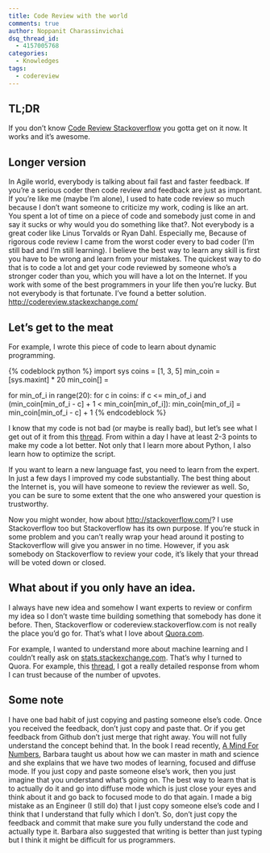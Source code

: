 ```yaml
---
title: Code Review with the world
comments: true
author: Noppanit Charassinvichai
dsq_thread_id:
  - 4157005768
categories:
  - Knowledges
tags:
  - codereview
---
```

## TL;DR

If you don&#8217;t know [Code Review Stackoverflow][1] you gotta get on it now. It works and it&#8217;s awesome.

## Longer version

In Agile world, everybody is talking about fail fast and faster feedback. If you&#8217;re a serious coder then code review and feedback are just as important. If you&#8217;re like me (maybe I&#8217;m alone), I used to hate code review so much because I don&#8217;t want someone to criticize my work, coding is like an art. You spent a lot of time on a piece of code and somebody just come in and say it sucks or why would you do something like that?. Not everybody is a great coder like Linus Torvalds or Ryan Dahl. Especially me, Because of rigorous code review I came from the worst coder every to bad coder (I&#8217;m still bad and I&#8217;m still learning). I believe the best way to learn any skill is first you have to be wrong and learn from your mistakes. The quickest way to do that is to code a lot and get your code reviewed by someone who&#8217;s a stronger coder than you, which you will have a lot on the Internet. If you work with some of the best programmers in your life then you&#8217;re lucky. But not everybody is that fortunate. I&#8217;ve found a better solution. <http://codereview.stackexchange.com/>

## Let&#8217;s get to the meat

For example, I wrote this piece of code to learn about dynamic programming.

{% codeblock python %}
import sys
coins = [1, 3, 5]
min_coin = [sys.maxint] * 20
min_coin[] = 

for min_of_i in range(20):
    for c in coins:
        if c <= min_of_i and (min_coin[min_of_i - c] + 1 < min_coin[min_of_i]):
                min_coin[min_of_i] = min_coin[min_of_i - c] + 1
{% endcodeblock %}

I know that my code is not bad (or maybe is really bad), but let&#8217;s see what I get out of it from this [thread][2]. From within a day I have at least 2-3 points to make my code a lot better. Not only that I learn more about Python, I also learn how to optimize the script. 

If you want to learn a new language fast, you need to learn from the expert. In just a few days I improved my code substantially. The best thing about the Internet is, you will have someone to review the reviewer as well. So, you can be sure to some extent that the one who answered your question is trustworthy. 

Now you might wonder, how about <http://stackoverflow.com/>? I use Stackoverflow too but Stackoverflow has its own purpose. If you&#8217;re stuck in some problem and you can&#8217;t really wrap your head around it posting to Stackoverflow will give you answer in no time. However, if you ask somebody on Stackoverflow to review your code, it&#8217;s likely that your thread will be voted down or closed.

## What about if you only have an idea.

I always have new idea and somehow I want experts to review or confirm my idea so I don&#8217;t waste time building something that somebody has done it before. Then, Stackoverflow or codereview.stackoverflow.com is not really the place you&#8217;d go for. That&#8217;s what I love about [Quora.com][3].

For example, I wanted to understand more about machine learning and I couldn&#8217;t really ask on [stats.stackexchange.com][4]. That&#8217;s why I turned to Quora. For example, this [thread][5], I got a really detailed response from whom I can trust because of the number of upvotes.

## Some note

I have one bad habit of just copying and pasting someone else&#8217;s code. Once you received the feedback, don&#8217;t just copy and paste that. Or if you get feedback from Github don&#8217;t just merge that right away. You will not fully understand the concept behind that. In the book I read recently, [A Mind For Numbers][6], Barbara taught us about how we can master in math and science and she explains that we have two modes of learning, focused and diffuse mode. If you just copy and paste someone else&#8217;s work, then you just imagine that you understand what&#8217;s going on. The best way to learn that is to actually do it and go into diffuse mode which is just close your eyes and think about it and go back to focused mode to do that again. I made a big mistake as an Engineer (I still do) that I just copy someone else&#8217;s code and I think that I understand that fully which I don&#8217;t. So, don&#8217;t just copy the feedback and commit that make sure you fully understand the code and actually type it. Barbara also suggested that writing is better than just typing but I think it might be difficult for us programmers.

 [1]: http://codereview.stackexchange.com/
 [2]: http://codereview.stackexchange.com/questions/92811/find-the-minimum-number-of-coins
 [3]: http://Quora.com
 [4]: http://stats.stackexchange.com
 [5]: https://www.quora.com/How-do-I-start-if-I-want-to-build-a-model-to-predict-if-a-tweet-will-go-viral/answer/Shankar-Iyer-5?__snids__=1350032536&__nsrc__=2
 [6]: http://www.amazon.com/o/ASIN/039916524X/sciencefriday/
